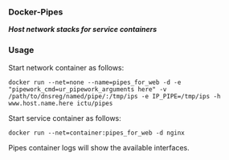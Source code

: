 ### Docker-Pipes
**_Host network stacks for service containers_**

### Usage

Start network container as follows:

```
docker run --net=none --name=pipes_for_web -d -e "pipework_cmd=ur_pipework_arguments here" -v /path/to/dnsreg/named/pipe/:/tmp/ips -e IP_PIPE=/tmp/ips -h www.host.name.here ictu/pipes
```

Start service container as follows:

```
docker run --net=container:pipes_for_web -d nginx
```

Pipes container logs will show the available interfaces.
